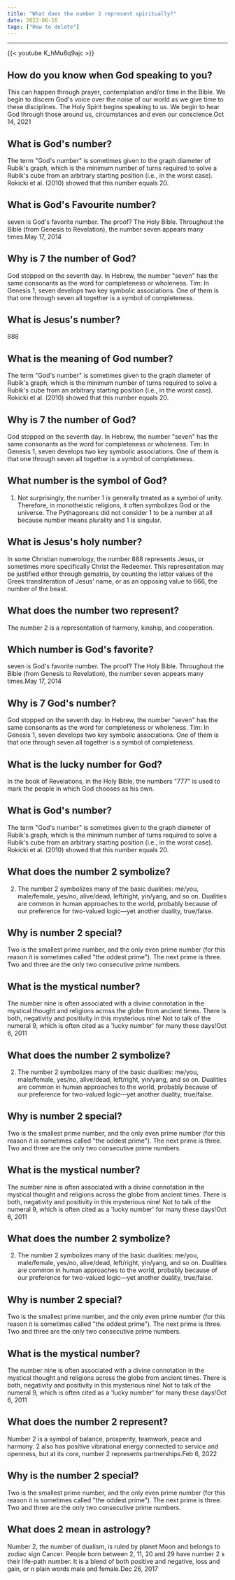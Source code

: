 ```yaml
---
title: "What does the number 2 represent spiritually?"
date: 2022-06-16
tags: ["How to delete"]
---
```


---
{{< youtube K_hMu8q9ajc >}}
## How do you know when God speaking to you?
This can happen through prayer, contemplation and/or time in the Bible. We begin to discern God's voice over the noise of our world as we give time to these disciplines. The Holy Spirit begins speaking to us. We begin to hear God through those around us, circumstances and even our conscience.Oct 14, 2021

## What is God's number?
The term "God's number" is sometimes given to the graph diameter of Rubik's graph, which is the minimum number of turns required to solve a Rubik's cube from an arbitrary starting position (i.e., in the worst case). Rokicki et al. (2010) showed that this number equals 20.

## What is God's Favourite number?
seven is God's favorite number. The proof? The Holy Bible. Throughout the Bible (from Genesis to Revelation), the number seven appears many times.May 17, 2014

## Why is 7 the number of God?
God stopped on the seventh day. In Hebrew, the number "seven" has the same consonants as the word for completeness or wholeness. Tim: In Genesis 1, seven develops two key symbolic associations. One of them is that one through seven all together is a symbol of completeness.

## What is Jesus's number?
888

## What is the meaning of God number?
The term "God's number" is sometimes given to the graph diameter of Rubik's graph, which is the minimum number of turns required to solve a Rubik's cube from an arbitrary starting position (i.e., in the worst case). Rokicki et al. (2010) showed that this number equals 20.

## Why is 7 the number of God?
God stopped on the seventh day. In Hebrew, the number "seven" has the same consonants as the word for completeness or wholeness. Tim: In Genesis 1, seven develops two key symbolic associations. One of them is that one through seven all together is a symbol of completeness.

## What number is the symbol of God?
1. Not surprisingly, the number 1 is generally treated as a symbol of unity. Therefore, in monotheistic religions, it often symbolizes God or the universe. The Pythagoreans did not consider 1 to be a number at all because number means plurality and 1 is singular.

## What is Jesus's holy number?
In some Christian numerology, the number 888 represents Jesus, or sometimes more specifically Christ the Redeemer. This representation may be justified either through gematria, by counting the letter values of the Greek transliteration of Jesus' name, or as an opposing value to 666, the number of the beast.

## What does the number two represent?
The number 2 is a representation of harmony, kinship, and cooperation.

## Which number is God's favorite?
seven is God's favorite number. The proof? The Holy Bible. Throughout the Bible (from Genesis to Revelation), the number seven appears many times.May 17, 2014

## Why is 7 God's number?
God stopped on the seventh day. In Hebrew, the number "seven" has the same consonants as the word for completeness or wholeness. Tim: In Genesis 1, seven develops two key symbolic associations. One of them is that one through seven all together is a symbol of completeness.

## What is the lucky number for God?
In the book of Revelations, in the Holy Bible, the numbers "777" is used to mark the people in which God chooses as his own.

## What is God's number?
The term "God's number" is sometimes given to the graph diameter of Rubik's graph, which is the minimum number of turns required to solve a Rubik's cube from an arbitrary starting position (i.e., in the worst case). Rokicki et al. (2010) showed that this number equals 20.

## What does the number 2 symbolize?
2. The number 2 symbolizes many of the basic dualities: me/you, male/female, yes/no, alive/dead, left/right, yin/yang, and so on. Dualities are common in human approaches to the world, probably because of our preference for two-valued logic—yet another duality, true/false.

## Why is number 2 special?
Two is the smallest prime number, and the only even prime number (for this reason it is sometimes called "the oddest prime"). The next prime is three. Two and three are the only two consecutive prime numbers.

## What is the mystical number?
The number nine is often associated with a divine connotation in the mystical thought and religions across the globe from ancient times. There is both, negativity and positivity in this mysterious nine! Not to talk of the numeral 9, which is often cited as a 'lucky number' for many these days!Oct 6, 2011

## What does the number 2 symbolize?
2. The number 2 symbolizes many of the basic dualities: me/you, male/female, yes/no, alive/dead, left/right, yin/yang, and so on. Dualities are common in human approaches to the world, probably because of our preference for two-valued logic—yet another duality, true/false.

## Why is number 2 special?
Two is the smallest prime number, and the only even prime number (for this reason it is sometimes called "the oddest prime"). The next prime is three. Two and three are the only two consecutive prime numbers.

## What is the mystical number?
The number nine is often associated with a divine connotation in the mystical thought and religions across the globe from ancient times. There is both, negativity and positivity in this mysterious nine! Not to talk of the numeral 9, which is often cited as a 'lucky number' for many these days!Oct 6, 2011

## What does the number 2 symbolize?
2. The number 2 symbolizes many of the basic dualities: me/you, male/female, yes/no, alive/dead, left/right, yin/yang, and so on. Dualities are common in human approaches to the world, probably because of our preference for two-valued logic—yet another duality, true/false.

## Why is number 2 special?
Two is the smallest prime number, and the only even prime number (for this reason it is sometimes called "the oddest prime"). The next prime is three. Two and three are the only two consecutive prime numbers.

## What is the mystical number?
The number nine is often associated with a divine connotation in the mystical thought and religions across the globe from ancient times. There is both, negativity and positivity in this mysterious nine! Not to talk of the numeral 9, which is often cited as a 'lucky number' for many these days!Oct 6, 2011

## What does the number 2 represent?
Number 2 is a symbol of balance, prosperity, teamwork, peace and harmony. 2 also has positive vibrational energy connected to service and openness, but at its core, number 2 represents partnerships.Feb 6, 2022

## Why is the number 2 special?
Two is the smallest prime number, and the only even prime number (for this reason it is sometimes called "the oddest prime"). The next prime is three. Two and three are the only two consecutive prime numbers.

## What does 2 mean in astrology?
Number 2, the number of dualism, is ruled by planet Moon and belongs to zodiac sign Cancer. People born between 2, 11, 20 and 29 have number 2 s their life-path number. It is a blend of both positive and negative, loss and gain, or n plain words male and female.Dec 26, 2017


